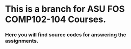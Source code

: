 # This is a branch for ASU FOS COMP102-104 Courses.

### Here you will find source codes for answering the assignments.
